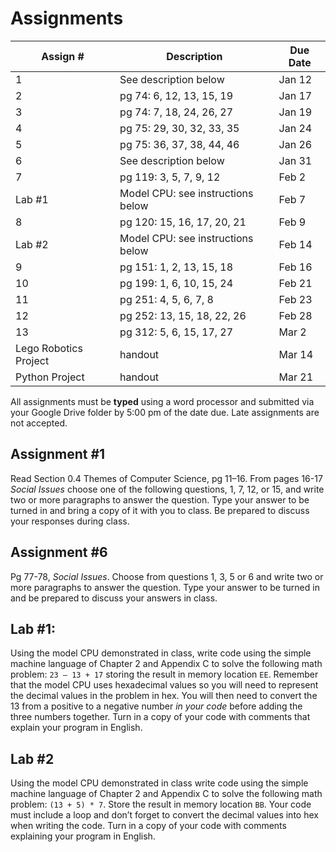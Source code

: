 # Assignments

Assign # | Description | Due Date
-------- | ----------- | --------
1 | See description below | Jan 12
2 | pg 74: 6, 12, 13, 15, 19 | Jan 17
3 | pg 74: 7, 18, 24, 26, 27 | Jan 19
4 | pg 75: 29, 30, 32, 33, 35 | Jan 24
5 | pg 75: 36, 37, 38, 44, 46 | Jan 26
6 | See description below | Jan 31
7 | pg 119: 3, 5, 7, 9, 12 | Feb 2
Lab #1 | Model CPU: see instructions below | Feb 7
8 | pg 120: 15, 16, 17, 20, 21 | Feb 9
Lab #2 | Model CPU: see instructions below | Feb 14
9 | pg 151: 1, 2, 13, 15, 18 | Feb 16
10 | pg 199: 1, 6, 10, 15, 24 | Feb 21
11 | pg 251: 4, 5, 6, 7, 8 | Feb 23
12 | pg 252: 13, 15, 18, 22, 26 | Feb 28
13 | pg 312: 5, 6, 15, 17, 27 | Mar 2
Lego Robotics Project | handout | Mar 14
Python Project | handout | Mar 21

All assignments must be **typed** using a word processor and submitted via your Google Drive folder by 5:00 pm of the date due. Late assignments are not accepted.

## Assignment #1

Read Section 0.4 Themes of Computer Science, pg 11–16. From pages 16-17 _Social Issues_ choose one of the following questions, 1, 7, 12, or 15, and write two or more paragraphs to answer the question. Type your answer to be turned in and bring a copy of it with you to class. Be prepared to discuss your responses during class.

## Assignment #6

Pg 77-78, _Social Issues_. Choose from questions 1, 3, 5 or
6 and write two or more paragraphs to answer the question. Type your
answer to be turned in and be prepared to discuss your answers in class.

## Lab #1:

Using the model CPU demonstrated in class, write code using the simple machine language of Chapter 2 and Appendix C to solve the following math problem: `23 – 13 + 17` storing the result in memory location `EE`. Remember that the model CPU uses hexadecimal values so you will need to represent the decimal values in the problem in hex. You will then need to convert the 13 from a positive to a negative number _in your code_ before adding the three numbers together. Turn in a copy of your code with comments that explain your program in English.

## Lab #2

Using the model CPU demonstrated in class write code using the simple machine language of Chapter 2 and Appendix C to solve the following math problem: `(13 + 5) * 7`. Store the result in memory location `BB`. Your code must include a loop and don’t forget to convert the decimal values into hex when writing the code. Turn in a copy of your code with comments explaining your program in English.
